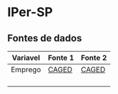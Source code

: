 # IPer-SP

## Fontes de dados

| Variavel | Fonte 1                          | Fonte 2                                    |
|----------|----------------------------------|--------------------------------------------|
| Emprego  | [CAGED](http://pdet.mte.gov.br/) | [CAGED](ftp://ftp.mtps.gov.br/pdet/caged/) |
|          |                                  |                                            |
|          |                                  |                                            |
|          |                                  |                                            |
|          |                                  |                                            |